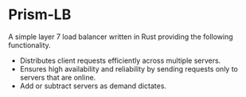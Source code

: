 # Prism-LB

A simple layer 7 load balancer written in Rust providing the following functionality.

- Distributes client requests efficiently across multiple servers.
- Ensures high availability and reliability by sending requests only to servers that are online.
- Add or subtract servers as demand dictates.

